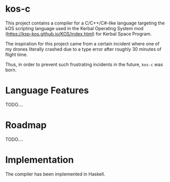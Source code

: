 # kos-c

This project contains a compiler for a C/C++/C#-like language targeting the kOS scripting language used in the Kerbal Operating System mod (https://ksp-kos.github.io/KOS/index.html) for Kerbal Space Program.

The inspiration for this project came from a certain incident where one of my drones literally crashed due to a type error after roughly 30 minutes of flight time.

Thus, in order to prevent such frustrating incidents in the future, `kos-c` was born.

# Language Features

TODO....

# Roadmap

TODO....

# Implementation

The compiler has been implemented in Haskell.
